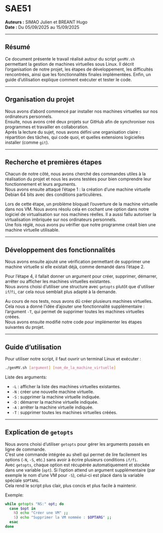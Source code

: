 # SAE51

**Auteurs :** SIMAO Julien et BREANT Hugo  
**Date :** Du 05/09/2025 au 15/09/2025  

---

## Résumé

Ce document présente le travail réalisé autour du script `genMV.sh` permettant la gestion de machines virtuelles sous Linux. Il décrit l’organisation de notre projet, les étapes de développement, les difficultés rencontrées, ainsi que les fonctionnalités finales implémentées. Enfin, un guide d’utilisation explique comment exécuter et tester le code.  

---

## Organisation du projet

Nous avons d’abord commencé par installer nos machines virtuelles sur nos ordinateurs personnels.  
Ensuite, nous avons créé deux projets sur GitHub afin de synchroniser nos programmes et travailler en collaboration.  
Après la lecture du sujet, nous avons défini une organisation claire : répartition des tâches, qui code quoi, et quelles extensions logicielles installer (comme `git`).  

---

## Recherche et premières étapes

Chacun de notre côté, nous avons cherché des commandes utiles à la réalisation du projet et nous les avons testées pour bien comprendre leur fonctionnement et leurs arguments.  
Nous avons ensuite attaqué l’étape 1 : la création d’une machine virtuelle Debian 64 bits avec des conditions particulières.  

Lors de cette étape, un problème bloquait l’ouverture de la machine virtuelle dans nos VM. Nous avons résolu cela en cochant une option dans notre logiciel de virtualisation sur nos machines réelles. Il a aussi fallu autoriser la virtualisation imbriquée sur nos ordinateurs personnels.  
Une fois réglé, nous avons pu vérifier que notre programme créait bien une machine virtuelle utilisable.  

---

## Développement des fonctionnalités

Nous avons ensuite ajouté une vérification permettant de supprimer une machine virtuelle si elle existait déjà, comme demandé dans l’étape 2.  

Pour l’étape 4, il fallait donner un argument pour créer, supprimer, démarrer, arrêter ou afficher les machines virtuelles existantes.  
Nous avons choisi d’utiliser une structure avec `getopts` plutôt que d'utiliser `if`/`fi`, car cela nous semblait plus adapté à la demande.  

Au cours de nos tests, nous avons dû créer plusieurs machines virtuelles. Cela nous a donné l’idée d’ajouter une fonctionnalité supplémentaire : l’argument `-T`, qui permet de supprimer toutes les machines virtuelles créées.  
Nous avons ensuite modifié notre code pour implémenter les étapes suivantes du projet.  

---

## Guide d’utilisation

Pour utiliser notre script, il faut ouvrir un terminal Linux et exécuter :  

```bash
./genMV.sh [argument] [nom_de_la_machine_virtuelle]
```
Liste des arguments:

- `-L` : afficher la liste des machines virtuelles existantes.  
- `-N` : créer une nouvelle machine virtuelle.  
- `-S` : supprimer la machine virtuelle indiquée.  
- `-D` : démarrer la machine virtuelle indiquée.  
- `-A` : arrêter la machine virtuelle indiquée.  
- `-T` : supprimer toutes les machines virtuelles créées.

---

## Explication de `getopts`

Nous avons choisi d’utiliser `getopts` pour gérer les arguments passés en ligne de commande.  
C’est une commande intégrée au shell qui permet de lire facilement les options (`-N`, `-S`, etc.) sans avoir à écrire plusieurs conditions `if/fi`.  
Avec `getopts`, chaque option est récupérée automatiquement et stockée dans une variable (`opt`). Si l’option attend un argument supplémentaire (par exemple le nom d’une VM pour `-S`), celui-ci est placé dans la variable spéciale `$OPTARG`.  
Cela rend le script plus clair, plus concis et plus facile à maintenir.  

Exemple:

```bash
while getopts "NS:" opt; do
  case $opt in
    N) echo "Créer une VM" ;;
    S) echo "Supprimer la VM nommée : $OPTARG" ;;
  esac
done

